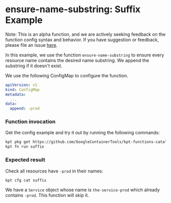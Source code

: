 # ensure-name-substring: Suffix Example

Note: This is an alpha function, and we are actively seeking feedback on the
function config syntax and behavior. If you have suggestion or feedback, please
file an issue [here](https://github.com/GoogleContainerTools/kpt/issues/new/choose).

In this example, we use the function `ensure-name-substring` to ensure every
resource name contains the desired name substring. We append the substring if it
doesn't exist.

We use the following ConfigMap to configure the function.

```yaml
apiVersion: v1
kind: ConfigMap
metadata:
  ...
data:
  append: -prod
```

### Function invocation

Get the config example and try it out by running the following commands:

<!-- @getAndRunPkg @test -->
```sh
kpt pkg get https://github.com/GoogleContainerTools/kpt-functions-catalog.git/examples/ensure-name-substring/suffix .
kpt fn run suffix
```

### Expected result

Check all resources have `-prod` in their names:

```sh
kpt cfg cat suffix
```

We have a `Service` object whose name is `the-service-prod` which already
contains `-prod`. This function will skip it.

